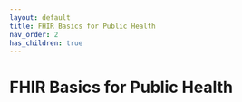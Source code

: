 ```yaml
---
layout: default
title: FHIR Basics for Public Health
nav_order: 2
has_children: true
---
```


# FHIR Basics for Public Health
